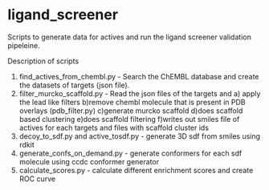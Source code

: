 # ligand_screener
Scripts to generate data for actives and run the ligand screener validation pipeleine. 

Description of scripts

1. find_actives_from_chembl.py - Search the ChEMBL database and create the datasets of targets (json file). 
2. filter_murcko_scaffold.py - Read the json files of the targets and 
  a) apply the lead like filters
  b)remove chembl molecule that is present in PDB overlays (pdb_filter.py)
  c)generate murcko scaffold
  d)does scaffold based clustering
  e)does scaffold filtering
  f)writes out smiles file of actives for each targets and files with scaffold cluster ids
3. decoy_to_sdf.py and active_tosdf.py - generate 3D sdf from smiles using rdkit
4. generate_confs_on_demand.py - generate conformers for each sdf molecule using ccdc conformer generator
5. calculate_scores.py - calculate different enrichment scores and create ROC curve
